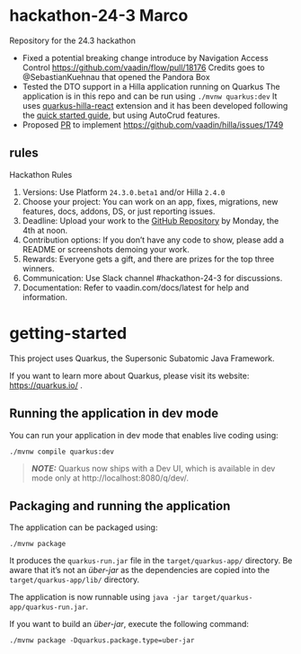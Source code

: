 # hackathon-24-3 Marco

Repository for the 24.3 hackathon

* Fixed a potential breaking change introduce by Navigation Access Control
  https://github.com/vaadin/flow/pull/18176
  Credits goes to @SebastianKuehnau that opened the Pandora Box
* Tested the DTO support in a Hilla application running on Quarkus
  The application is in this repo and can be run using `./mvnw quarkus:dev`
  It uses [quarkus-hilla-react]() extension and it has been developed following the
  [quick started guide](https://github.com/mcollovati/quarkus-hilla/wiki/QuickStart-react), but using AutoCrud features.
* Proposed [PR](https://github.com/vaadin/hilla/pull/1845) to implement https://github.com/vaadin/hilla/issues/1749  

## rules
Hackathon Rules

1. Versions: Use Platform `24.3.0.beta1` and/or Hilla `2.4.0`
2. Choose your project: You can work on an app, fixes, migrations, new features, docs, addons, DS, or just reporting issues.
3. Deadline: Upload your work to the [GitHub Repository](https://github.com/vaadin/hackathon-24-3) by Monday, the 4th at noon.
4. Contribution options: If you don’t have any code to show, please add a README or screenshots demoing your work.
5. Rewards: Everyone gets a gift, and there are prizes for the top three winners.
6. Communication: Use Slack channel #hackathon-24-3 for discussions.
7. Documentation: Refer to vaadin.com/docs/latest for help and information.



# getting-started

This project uses Quarkus, the Supersonic Subatomic Java Framework.

If you want to learn more about Quarkus, please visit its website: https://quarkus.io/ .

## Running the application in dev mode

You can run your application in dev mode that enables live coding using:
```shell script
./mvnw compile quarkus:dev
```

> **_NOTE:_**  Quarkus now ships with a Dev UI, which is available in dev mode only at http://localhost:8080/q/dev/.

## Packaging and running the application

The application can be packaged using:
```shell script
./mvnw package
```
It produces the `quarkus-run.jar` file in the `target/quarkus-app/` directory.
Be aware that it’s not an _über-jar_ as the dependencies are copied into the `target/quarkus-app/lib/` directory.

The application is now runnable using `java -jar target/quarkus-app/quarkus-run.jar`.

If you want to build an _über-jar_, execute the following command:
```shell script
./mvnw package -Dquarkus.package.type=uber-jar
```

